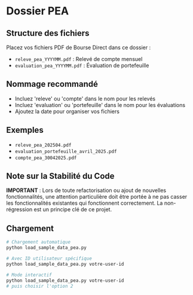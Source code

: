 # Dossier PEA

## Structure des fichiers

Placez vos fichiers PDF de Bourse Direct dans ce dossier :

- `releve_pea_YYYYMM.pdf` : Relevé de compte mensuel
- `evaluation_pea_YYYYMM.pdf` : Évaluation de portefeuille

## Nommage recommandé

- Incluez 'releve' ou 'compte' dans le nom pour les relevés
- Incluez 'evaluation' ou 'portefeuille' dans le nom pour les évaluations
- Ajoutez la date pour organiser vos fichiers

## Exemples

- `releve_pea_202504.pdf`
- `evaluation_portefeuille_avril_2025.pdf`
- `compte_pea_30042025.pdf`

## Note sur la Stabilité du Code

**IMPORTANT** : Lors de toute refactorisation ou ajout de nouvelles fonctionnalités, une attention particulière doit être portée à ne pas casser les fonctionnalités existantes qui fonctionnent correctement. La non-régression est un principe clé de ce projet.

## Chargement

```bash
# Chargement automatique
python load_sample_data_pea.py

# Avec ID utilisateur spécifique
python load_sample_data_pea.py votre-user-id

# Mode interactif
python load_sample_data_pea.py votre-user-id
# puis choisir l'option 2
```
